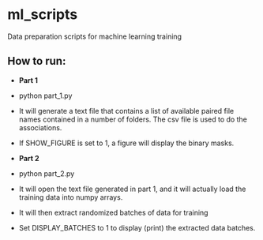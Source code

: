 # ml_scripts
Data preparation scripts for machine learning training

## How to run:
* **Part 1**
 * python part_1.py
 * It will generate a text file that contains a list of available paired file names contained in a number of folders. The csv file is used to do the associations.
 *  If SHOW_FIGURE is set to 1, a figure will display the binary masks.

* **Part 2**
 * python part_2.py
 * It will open the text file generated in part 1, and it will actually load the training data into numpy arrays.
 * It will then extract randomized batches of data for training
 * Set DISPLAY_BATCHES to 1 to display (print) the extracted data batches.

 
